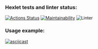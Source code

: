 ### Hexlet tests and linter status:
[![Actions Status](https://github.com/rumbks/python-project-lvl2/workflows/hexlet-check/badge.svg)](https://github.com/rumbks/python-project-lvl2/actions)
[![Maintainability](https://api.codeclimate.com/v1/badges/a99a88d28ad37a79dbf6/maintainability)](https://codeclimate.com/github/rumbks/python-project-lvl2)
![Linter](https://github.com/rumbks/python-project-lvl2/actions/workflows/ci.yml/badge.svg)
### Usage example:
[![asciicast](https://asciinema.org/a/4tBhV5sjXxH7igihOnURljrXS.svg)](https://asciinema.org/a/4tBhV5sjXxH7igihOnURljrXS)